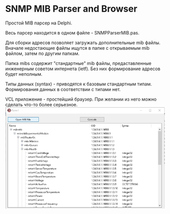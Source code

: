 # SNMP MIB Parser and Browser

Простой MIB парсер на Delphi. 

Весь парсер находится в одном файле - SNMPParserMIB.pas.

Для сборки адресов позволяет загружать дополнительные mib файлы.
Вначале недостающие файлы ищутся в папке с открываемым mib файлом, затем по другим папкам.

Папка mibs содержит "стандартные" mib файлы, предаставленные инженерным советом интернета (ietf).
Без них формирование адресов будет неполным.

Типы данных (syntax) - приводятся к базовым стандартным типам. Формирования данных в соответствии с типами нет.

VCL приложение - простейший браузер. При желании из него можно сделать что-то более серьезное.
![MIB браузер](https://github.com/rbwsok/SNMP-MIB-Parser-Browser/blob/main/doc/browser.jpg)
